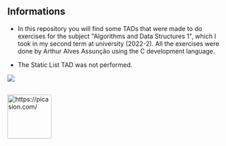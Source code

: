 ## Informations

- In this repository you will find some TADs that were made to do exercises for the subject "Algorithms and Data Structures 1", which I took in my second term at university (2022-2). All the exercises were done by Arthur Alves Assunção using the C development language.

- The Static List TAD was not performed.

<a href="https://www.facom.ufu.br/~jgustavo/" target="_blank"><img src="https://img.shields.io/badge/Mastered%20by-FF8C00.svg"></a>

##

<img align="center" src="https://i.picasion.com/pic92/3dc82557f4da612eb3e0d05edf939d9e.gif" width="100" height="100" border="0" alt="https://picasion.com/" /></a><br />
